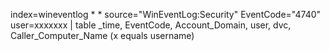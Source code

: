 index=wineventlog * * source="WinEventLog:Security" EventCode="4740"  user=xxxxxxx | table _time, EventCode, Account_Domain, user, dvc, Caller_Computer_Name    (x equals username)
